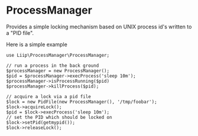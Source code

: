 ProcessManager
==============

Provides a simple locking mechanism based on UNIX process id's written to a "PID file".

Here is a simple example

    use Liip\ProcessManager\ProcessManager;

    // run a process in the back ground
    $processManager = new ProcessManager();
    $pid = $processManager->execProcess('sleep 10m');
    $processManager->isProcessRunning($pid)
    $processManager->killProcess($pid);

    // acquire a lock via a pid file
    $lock = new PidFile(new ProcessManager(), '/tmp/foobar');
    $lock->acquireLock();
    $pid = $lock->execProcess('sleep 10m');
    // set the PID which should be locked on
    $lock->setPid(getmypid());
    $lock->releaseLock();
